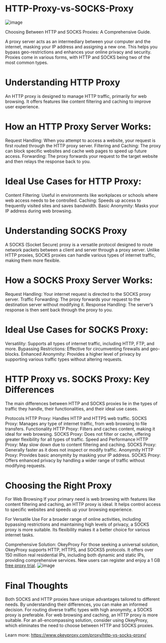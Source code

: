 # HTTP-Proxy-vs-SOCKS-Proxy
![image](https://github.com/user-attachments/assets/2713dec6-9f6a-41c9-b6ac-61bda8dc76a2)

Choosing Between HTTP and SOCKS Proxies: A Comprehensive Guide.

A proxy server acts as an intermediary between your computer and the internet, masking your IP address and assigning a new one. This helps you bypass geo-restrictions and enhances your online privacy and security. Proxies come in various forms, with HTTP and SOCKS being two of the most common types.

# Understanding HTTP Proxy
An HTTP proxy is designed to manage HTTP traffic, primarily for web browsing. It offers features like content filtering and caching to improve user experience.

# How an HTTP Proxy Server Works:

Request Handling: When you attempt to access a website, your request is first routed through the HTTP proxy server.
Filtering and Caching: The proxy can block specific websites and cache web pages to speed up future access.
Forwarding: The proxy forwards your request to the target website and then relays the response back to you.

# Ideal Use Cases for HTTP Proxy:

Content Filtering: Useful in environments like workplaces or schools where web access needs to be controlled.
Caching: Speeds up access to frequently visited sites and saves bandwidth.
Basic Anonymity: Masks your IP address during web browsing.

# Understanding SOCKS Proxy
A SOCKS (Socket Secure) proxy is a versatile protocol designed to route network packets between a client and server through a proxy server. Unlike HTTP proxies, SOCKS proxies can handle various types of internet traffic, making them more flexible.

# How a SOCKS Proxy Server Works:

Request Handling: Your internet request is directed to the SOCKS proxy server.
Traffic Forwarding: The proxy forwards your request to the destination server without modifying it.
Response Handling: The server’s response is then sent back through the proxy to you.

# Ideal Use Cases for SOCKS Proxy:

Versatility: Supports all types of internet traffic, including HTTP, FTP, and more.
Bypassing Restrictions: Effective for circumventing firewalls and geo-blocks.
Enhanced Anonymity: Provides a higher level of privacy by supporting various traffic types without altering requests.

# HTTP Proxy vs. SOCKS Proxy: Key Differences
The main differences between HTTP and SOCKS proxies lie in the types of traffic they handle, their functionalities, and their ideal use cases.

Protocols
HTTP Proxy: Handles HTTP and HTTPS web traffic.
SOCKS Proxy: Manages any type of internet traffic, from web browsing to file transfers.
Functionality
HTTP Proxy: Filters and caches content, making it ideal for web browsing.
SOCKS Proxy: Does not filter or cache, offering greater flexibility for all types of traffic.
Speed and Performance
HTTP Proxy: May slow down due to content filtering and caching.
SOCKS Proxy: Generally faster as it does not inspect or modify traffic.
Anonymity
HTTP Proxy: Provides basic anonymity by masking your IP address.
SOCKS Proxy: Offers enhanced privacy by handling a wider range of traffic without modifying requests.

# Choosing the Right Proxy
For Web Browsing
If your primary need is web browsing with features like content filtering and caching, an HTTP proxy is ideal. It helps control access to specific websites and speeds up your browsing experience.

For Versatile Use
For a broader range of online activities, including bypassing restrictions and maintaining high levels of privacy, a SOCKS proxy is more suitable. Its flexibility makes it a better choice for various internet tasks.

Comprehensive Solution: OkeyProxy
For those seeking a universal solution, OkeyProxy supports HTTP, HTTPS, and SOCKS5 protocols. It offers over 150 million real residential IPs, including both dynamic and static IPs, providing comprehensive services. New users can register and enjoy a 1 GB [free proxy trial](https://www.okeyproxy.com/).
![image](https://github.com/user-attachments/assets/660a5f08-4811-472b-abff-64c316166656)

# Final Thoughts
Both SOCKS and HTTP proxies have unique advantages tailored to different needs. By understanding their differences, you can make an informed decision. For routing diverse traffic types with high anonymity, a SOCKS proxy is preferable. For web browsing and caching, an HTTP proxy is more suitable. For an all-encompassing solution, consider using OkeyProxy, which eliminates the need to choose between HTTP and SOCKS proxies.

Learn more: https://www.okeyproxy.com/proxy/http-vs-socks-proxy/
